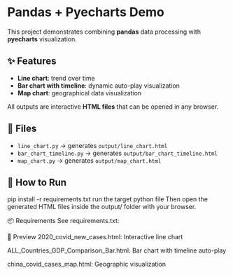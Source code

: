 # Pandas + Pyecharts Demo

This project demonstrates combining **pandas** data processing with **pyecharts** visualization.

## ✨ Features

- **Line chart**: trend over time
- **Bar chart with timeline**: dynamic auto-play visualization
- **Map chart**: geographical data visualization

All outputs are interactive **HTML files** that can be opened in any browser.

## 📂 Files

- `line_chart.py` → generates `output/line_chart.html`
- `bar_chart_timeline.py` → generates `output/bar_chart_timeline.html`
- `map_chart.py` → generates `output/map_chart.html`

## 🚀 How to Run

pip install -r requirements.txt
run the target python file
Then open the generated HTML files inside the output/ folder with your browser.

📦 Requirements
See requirements.txt:

🔎 Preview
2020_covid_new_cases.html: Interactive line chart

ALL_Countries_GDP_Comparison_Bar.html: Bar chart with timeline auto-play

china_covid_cases_map.html: Geographic visualization
